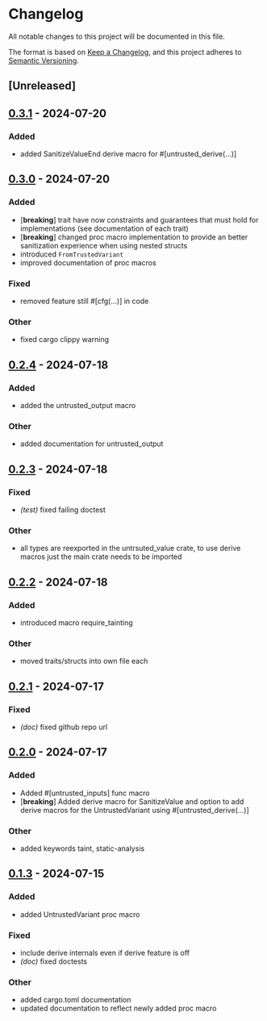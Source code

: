 # Changelog
All notable changes to this project will be documented in this file.

The format is based on [Keep a Changelog](https://keepachangelog.com/en/1.0.0/),
and this project adheres to [Semantic Versioning](https://semver.org/spec/v2.0.0.html).

## [Unreleased]

## [0.3.1](https://github.com/0xCCF4/UntrustedValue/compare/untrusted_value-v0.3.0...untrusted_value-v0.3.1) - 2024-07-20

### Added
- added SanitizeValueEnd derive macro for #[untrusted_derive(...)]

## [0.3.0](https://github.com/0xCCF4/UntrustedValue/compare/untrusted_value-v0.2.4...untrusted_value-v0.3.0) - 2024-07-20

### Added
- [**breaking**] trait have now constraints and guarantees that must hold for implementations (see documentation of each trait)
- [**breaking**] changed proc macro implementation to provide an better sanitization experience when using nested structs
- introduced `FromTrustedVariant`
- improved documentation of proc macros

### Fixed
- removed feature still #[cfg(...)] in code

### Other
- fixed cargo clippy warning

## [0.2.4](https://github.com/0xCCF4/UntrustedValue/compare/untrusted_value-v0.2.3...untrusted_value-v0.2.4) - 2024-07-18

### Added
- added the untrusted_output macro

### Other
- added documentation for untrusted_output

## [0.2.3](https://github.com/0xCCF4/UntrustedValue/compare/untrusted_value-v0.2.2...untrusted_value-v0.2.3) - 2024-07-18

### Fixed
- *(test)* fixed failing doctest

### Other
- all types are reexported in the untrsuted_value crate, to use derive macros just the main crate needs to be imported

## [0.2.2](https://github.com/0xCCF4/UntrustedValue/compare/untrusted_value-v0.2.1...untrusted_value-v0.2.2) - 2024-07-18

### Added
- introduced macro require_tainting

### Other
- moved traits/structs into own file each

## [0.2.1](https://github.com/0xCCF4/UntrustedValue/compare/untrusted_value-v0.2.0...untrusted_value-v0.2.1) - 2024-07-17

### Fixed
- *(doc)* fixed github repo url

## [0.2.0](https://github.com/0xCCF4/UntrustedValue/compare/untrusted_value-v0.1.3...untrusted_value-v0.2.0) - 2024-07-17

### Added
- Added #[untrusted_inputs] func macro
- [**breaking**] Added derive macro for SanitizeValue and option to add derive macros for the UntrustedVariant using #[untrusted_derive(...)]

### Other
- added keywords taint, static-analysis

## [0.1.3](https://github.com/0xCCF4/UntrustedValue/compare/untrusted_value-v0.1.2...untrusted_value-v0.1.3) - 2024-07-15

### Added
- added UntrustedVariant proc macro

### Fixed
- include derive internals even if derive feature is off
- *(doc)* fixed doctests

### Other
- added cargo.toml documentation
- updated documentation to reflect newly added proc macro
